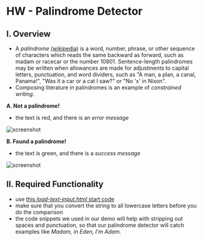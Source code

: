 # HW - Palindrome Detector

## I. Overview

- A *palindrome* [(wikipedia)](https://en.wikipedia.org/wiki/Palindrome) is a word, number, phrase, or other sequence of characters which reads the same backward as forward, such as madam or racecar or the number 10801. Sentence-length palindromes may be written when allowances are made for adjustments to capital letters, punctuation, and word dividers, such as "A man, a plan, a canal, Panama!", "Was it a car or a cat I saw?" or "No 'x' in Nixon".
- Composing literature in palindromes is an example of *constrained writing*.

**A. Not a palindrome!**

- the text is red, and there is an *error message*

![screenshot](images/HW-palindrome-1.png)

**B. Found a palindrome!**

- the text is green, and there is a *success message*

![screenshot](images/HW-palindrome-2.png)


## II. Required Functionality

- use [this *load-text-input.html* start code](text-1.md#I-A) 
- make sure that you convert the string to all lowercase letters before you do the comparison
- the code snippets we used in our demo will help with stripping out spaces and punctuation, so that our palindrome detector will catch examples like *Madam, in Eden, I'm Adam.*
